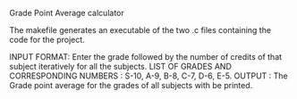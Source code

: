 Grade Point Average calculator

The makefile generates an executable of the two .c files containing the code for the project.

INPUT FORMAT: Enter the grade followed by the number of credits of that subject iteratively for all the subjects.
LIST OF GRADES AND CORRESPONDING NUMBERS : 
S-10, 
A-9, 
B-8, 
C-7, 
D-6, 
E-5. 
OUTPUT : The Grade point average for the grades of all subjects with be printed.
